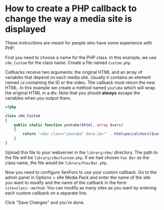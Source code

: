 How to create a PHP callback to change the way a media site is displayed
========================================================================
These instructions are meant for people who have some experience with PHP.

First you need to choose a name for the PHP class. In this example, we use `s9e_Custom` for the class name. Create a file named `Custom.php`.

Callbacks receive two arguments: the original HTML and an array of variables that depend on each media site. Usually it contains an element named `id` containing the ID or the video. The callback must return the new HTML. In this example we create a method named `youtube` which will wrap the original HTML in a div. Note that you should **always** escape the variables when you output them.

```php
<?php

class s9e_Custom
{
	public static function youtube($html, array $vars)
	{
		return '<div class="youtube" data-id="' . htmlspecialchars($vars['id']) . '">' . $html . '</div>';
	}
}
```

Upload this file to your webserver in the `library/s9e/` directory. The path to the file will be `library/s9e/Custom.php`. If we had chosen `Foo_Bar` as the class name, the file would be `library/Foo/Bar.php`.

Now you need to configure XenForo to use your custom callback. Go to the admin panel in Options > s9e Media Pack and enter the name of the site you want to modify and the name of the callback in the form `site=class::method`. You can modify as many sites as you want by entering each custom callback on a separate line.

Click "Save Changes" and you're done.

